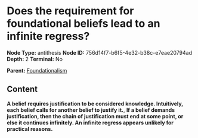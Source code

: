 # Does the requirement for foundational beliefs lead to an infinite regress?

**Node Type:** antithesis
**Node ID:** 756d14f7-b6f5-4e32-b38c-e7eae20794ad
**Depth:** 2
**Terminal:** No

**Parent:** [Foundationalism](foundationalism.md)

## Content

**A belief requires justification to be considered knowledge. Intuitively, each belief calls for another belief to justify it.**, **If a belief demands justification, then the chain of justification must end at some point, or else it continues infinitely. An infinite regress appears unlikely for practical reasons.**
